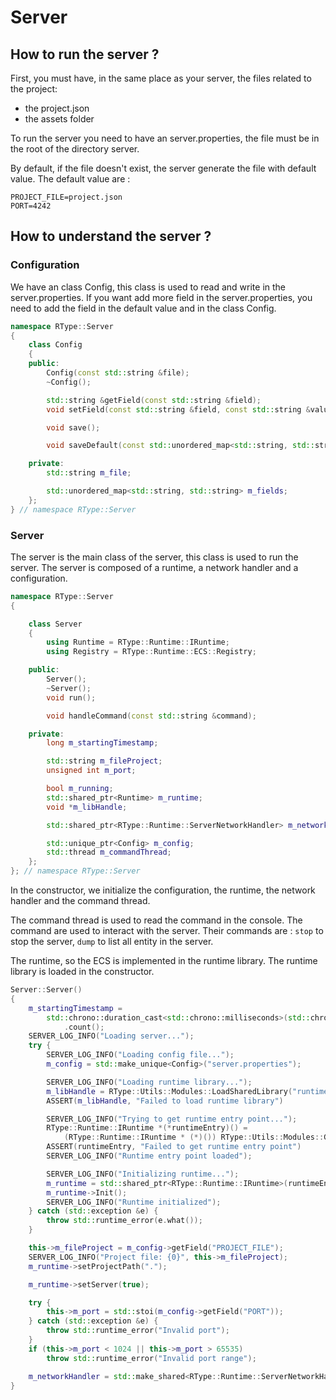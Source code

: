 # Server

## How to run the server ?

First, you must have, in the same place as your server, the files related to the project:
- the project.json
- the assets folder

To run the server you need to have an server.properties, the file must be in the root of the directory server.

By default, if the file doesn't exist, the server generate the file with default value. The default value are :

```properties
PROJECT_FILE=project.json
PORT=4242
```

## How to understand the server ?

### Configuration

We have an class Config, this class is used to read and write in the server.properties. If you want add more field in the server.properties, you need to add the field in the default value and in the class Config.

```C++
namespace RType::Server
{
    class Config
    {
    public:
        Config(const std::string &file);
        ~Config();

        std::string &getField(const std::string &field);
        void setField(const std::string &field, const std::string &value);

        void save();

        void saveDefault(const std::unordered_map<std::string, std::string> &fields);

    private:
        std::string m_file;

        std::unordered_map<std::string, std::string> m_fields;
    };
} // namespace RType::Server
```

### Server

The server is the main class of the server, this class is used to run the server. The server is composed of a runtime, a network handler and a configuration.

```C++
namespace RType::Server
{

    class Server
    {
        using Runtime = RType::Runtime::IRuntime;
        using Registry = RType::Runtime::ECS::Registry;

    public:
        Server();
        ~Server();
        void run();

        void handleCommand(const std::string &command);

    private:
        long m_startingTimestamp;

        std::string m_fileProject;
        unsigned int m_port;

        bool m_running;
        std::shared_ptr<Runtime> m_runtime;
        void *m_libHandle;

        std::shared_ptr<RType::Runtime::ServerNetworkHandler> m_networkHandler;

        std::unique_ptr<Config> m_config;
        std::thread m_commandThread;
    };
}; // namespace RType::Server
```

In the constructor, we initialize the configuration, the runtime, the network handler and the command thread.

The command thread is used to read the command in the console. The command are used to interact with the server. Their commands are : `stop` to stop the server, `dump` to list all entity in the server.

The runtime, so the ECS is implemented in the runtime library. The runtime library is loaded in the constructor.

```C++
Server::Server()
{
    m_startingTimestamp =
        std::chrono::duration_cast<std::chrono::milliseconds>(std::chrono::system_clock::now().time_since_epoch())
            .count();
    SERVER_LOG_INFO("Loading server...");
    try {
        SERVER_LOG_INFO("Loading config file...");
        m_config = std::make_unique<Config>("server.properties");

        SERVER_LOG_INFO("Loading runtime library...");
        m_libHandle = RType::Utils::Modules::LoadSharedLibrary("runtime");
        ASSERT(m_libHandle, "Failed to load runtime library")

        SERVER_LOG_INFO("Trying to get runtime entry point...");
        RType::Runtime::IRuntime *(*runtimeEntry)() =
            (RType::Runtime::IRuntime * (*)()) RType::Utils::Modules::GetFunction(m_libHandle, "RuntimeEntry");
        ASSERT(runtimeEntry, "Failed to get runtime entry point")
        SERVER_LOG_INFO("Runtime entry point loaded");

        SERVER_LOG_INFO("Initializing runtime...");
        m_runtime = std::shared_ptr<RType::Runtime::IRuntime>(runtimeEntry());
        m_runtime->Init();
        SERVER_LOG_INFO("Runtime initialized");
    } catch (std::exception &e) {
        throw std::runtime_error(e.what());
    }

    this->m_fileProject = m_config->getField("PROJECT_FILE");
    SERVER_LOG_INFO("Project file: {0}", this->m_fileProject);
    m_runtime->setProjectPath(".");

    m_runtime->setServer(true);

    try {
        this->m_port = std::stoi(m_config->getField("PORT"));
    } catch (std::exception &e) {
        throw std::runtime_error("Invalid port");
    }
    if (this->m_port < 1024 || this->m_port > 65535)
        throw std::runtime_error("Invalid port range");

    m_networkHandler = std::make_shared<RType::Runtime::ServerNetworkHandler>(m_runtime);
}
```
